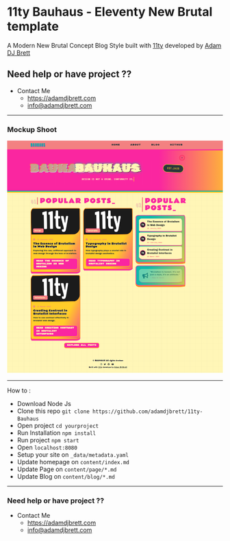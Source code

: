 # 11ty Bauhaus - Eleventy New Brutal template 

A Modern New Brutal Concept Blog Style built with [11ty](https://11ty.dev) developed by [Adam DJ Brett](https://adamdjbrett.com)

## Need help or have project ?? 

+ Contact Me
     - https://adamdjbrett.com
     - info@adamdjbrett.com

---

### Mockup Shoot

![11ty-bauhaus](mockup.png)

---

How to : 
+ Download Node Js
+ Clone this repo `git clone https://github.com/adamdjbrett/11ty-Bauhaus`
+ Open project `cd yourproject`
+ Run Installation `npm install`
+ Run project `npm start`
+ Open `localhost:8080`
+ Setup your site on `_data/metadata.yaml`
+ Update homepage on `content/index.md`
+ Update Page on `content/page/*.md`
+ Update Blog on `content/blog/*.md`

---

### Need help or have project ?? 

+ Contact Me
     - https://adamdjbrett.com
     - info@adamdjbrett.com
